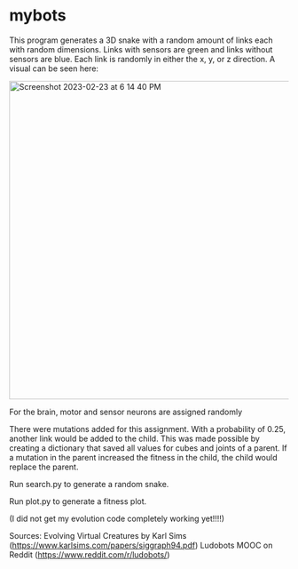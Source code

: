 # mybots

This program generates a 3D snake with a random amount of links each with random dimensions. Links with sensors are green and links without sensors are blue. Each link is randomly in either the x, y, or z direction. A visual can be seen here:

<img width="573" alt="Screenshot 2023-02-23 at 6 14 40 PM" src="https://user-images.githubusercontent.com/114442449/221060451-4109c0ea-9a85-4185-9de9-cda1e17ad9b7.png">

For the brain, motor and sensor neurons are assigned randomly

There were mutations added for this assignment. With a probability of 0.25, another link would be added to the child. This was made possible by creating a dictionary that saved all values for cubes and joints of a parent. If a mutation in the parent increased the fitness in the child, the child would replace the parent.

Run search.py to generate a random snake.

Run plot.py to generate a fitness plot.

(I did not get my evolution code completely working yet!!!!)

Sources:
Evolving Virtual Creatures by Karl Sims (https://www.karlsims.com/papers/siggraph94.pdf)
Ludobots MOOC on Reddit (https://www.reddit.com/r/ludobots/)

